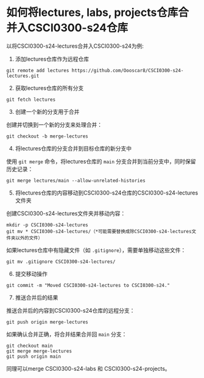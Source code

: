 # 如何将lectures, labs, projects仓库合并入CSCI0300-s24仓库

以将CSCI0300-s24-lectures合并入CSCI0300-s24为例:

1. 添加lectures仓库作为远程仓库

```
git remote add lectures https://github.com/Oooscar8/CSCI0300-s24-lectures.git
```

2. 获取lectures仓库的所有分支

```
git fetch lectures
```

3. 创建一个新的分支用于合并

创建并切换到一个新的分支来处理合并：

```
git checkout -b merge-lectures
```

4. 将lectures仓库的分支合并到目标仓库的新分支中

使用 `git merge` 命令，将lectures仓库的 `main` 分支合并到当前分支中，同时保留历史记录：

```
git merge lectures/main --allow-unrelated-histories
```

5. 将lectures仓库的内容移动到CSCI0300-s24仓库的CSCI0300-s24-lectures文件夹

创建CSCI0300-s24-lectures文件夹并移动内容：

```
mkdir -p CSCI0300-s24-lectures
git mv * CSCI0300-s24-lectures/（*可能需要替换成除CSCI0300-s24-lectures文件夹以外的文件）
```

如果lectures仓库中有隐藏文件（如 `.gitignore`），需要单独移动这些文件：

```
git mv .gitignore CSCI0300-s24-lectures/
```

6. 提交移动操作

```
git commit -m "Moved CSCI0300-s24-lectures to CSCI0300-s24."
```

7. 推送合并后的结果

推送合并后的内容到CSCI0300-s24仓库的远程分支：

```
git push origin merge-lectures
```

如果确认合并正确，将合并结果合并回 `main` 分支：

```
git checkout main
git merge merge-lectures
git push origin main
```

同理可以merge CSCI0300-s24-labs 和 CSCI0300-s24-projects。

